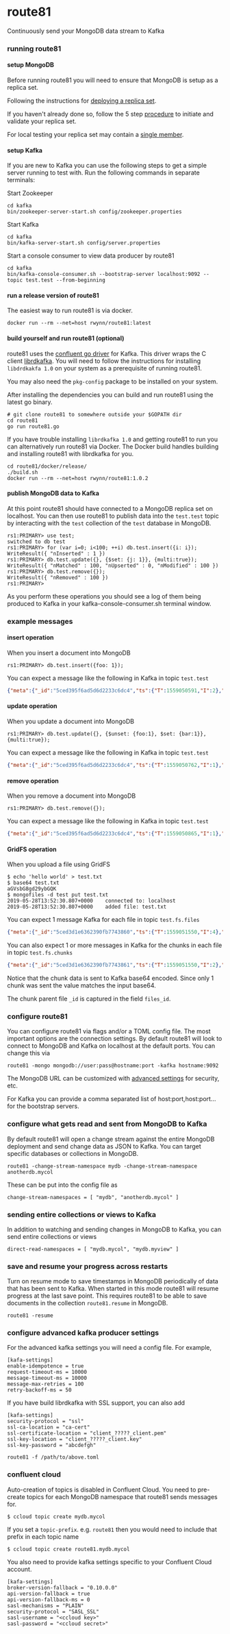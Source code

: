 # route81

Continuously send your MongoDB data stream to Kafka

### running route81

#### setup MongoDB

Before running route81 you will need to ensure that MongoDB is setup as a replica set.

Following the instructions for [deploying a replica set](http://docs.mongodb.org/manual/tutorial/deploy-replica-set/).

If you haven't already done so, 
follow the 5 step [procedure](https://docs.mongodb.com/manual/tutorial/deploy-replica-set/#procedure) 
to initiate and validate your replica set.

For local testing your replica set may contain a 
[single member](https://docs.mongodb.com/manual/tutorial/convert-standalone-to-replica-set/).

#### setup Kafka

If you are new to Kafka you can use the following steps to get a simple server running to test with. Run the
following commands in separate terminals:

Start Zookeeper

```
cd kafka
bin/zookeeper-server-start.sh config/zookeeper.properties
```

Start Kafka

```
cd kafka
bin/kafka-server-start.sh config/server.properties
```

Start a console consumer to view data producer by route81

```
cd kafka
bin/kafka-console-consumer.sh --bootstrap-server localhost:9092 --topic test.test --from-beginning
```

#### run a release version of route81

The easiest way to run route81 is via docker.

```
docker run --rm --net=host rwynn/route81:latest
```

#### build yourself and run route81 (optional)

route81 uses the [confluent go driver](https://github.com/confluentinc/confluent-kafka-go) for Kafka. This 
driver wraps the C client [librdkafka](https://github.com/edenhill/librdkafka).  You will need to follow the instructions
for installing `libdrdkakfa 1.0` on your system as a prerequisite of running route81.

You may also need the `pkg-config` package to be installed on your system.

After installing the dependencies you can build and run route81 using the latest go binary.

```
# git clone route81 to somewhere outside your $GOPATH dir
cd route81
go run route81.go
```

If you have trouble installing `librdkafka 1.0` and getting route81 to run you can alternatively run route81
via Docker. The Docker build handles building and installing route81 with librdkafka for you.

```
cd route81/docker/release/
./build.sh
docker run --rm --net=host rwynn/route81:1.0.2
```

#### publish MongoDB data to Kafka

At this point route81 should have connected to a MongoDB replica set on localhost. You can then use route81
to publish data into the `test.test` topic by interacting with the `test` collection of the `test` database in 
MongoDB.

```
rs1:PRIMARY> use test;
switched to db test
rs1:PRIMARY> for (var i=0; i<100; ++i) db.test.insert({i: i});
WriteResult({ "nInserted" : 1 })
rs1:PRIMARY> db.test.update({}, {$set: {j: 1}}, {multi:true});
WriteResult({ "nMatched" : 100, "nUpserted" : 0, "nModified" : 100 })
rs1:PRIMARY> db.test.remove({});
WriteResult({ "nRemoved" : 100 })
rs1:PRIMARY> 
``` 

As you perform these operations you should see a log of them being produced to Kafka in your 
kafka-console-consumer.sh terminal window.

### example messages

#### insert operation

When you insert a document into MongoDB

```
rs1:PRIMARY> db.test.insert({foo: 1});
```

You can expect a message like the following in Kafka in topic `test.test`

```json
{"meta":{"_id":"5ced395f6ad5d6d2233c6dc4","ts":{"T":1559050591,"I":2},"ns":"test.test","op":"i"},"data":{"_id":"5ced395f6ad5d6d2233c6dc4","foo":1}}
```

#### update operation

When you update a document into MongoDB

```
rs1:PRIMARY> db.test.update({}, {$unset: {foo:1}, $set: {bar:1}}, {multi:true});
```

You can expect a message like the following in Kafka in topic `test.test`

```json
{"meta":{"_id":"5ced395f6ad5d6d2233c6dc4","ts":{"T":1559050762,"I":1},"ns":"test.test","op":"u","updates":{"changed":{"bar":1},"removed":["foo"]}},"data":{"_id":"5ced395f6ad5d6d2233c6dc4","bar":1}}
```

#### remove operation

When you remove a document into MongoDB

```
rs1:PRIMARY> db.test.remove({});
```

You can expect a message like the following in Kafka in topic `test.test`

```json
{"meta":{"_id":"5ced395f6ad5d6d2233c6dc4","ts":{"T":1559050865,"I":1},"ns":"test.test","op":"d"}}
```

#### GridFS operation

When you upload a file using GridFS

```
$ echo 'hello world' > test.txt
$ base64 test.txt
aGVsbG8gd29ybGQK
$ mongofiles -d test put test.txt
2019-05-28T13:52:30.807+0000    connected to: localhost
2019-05-28T13:52:30.807+0000    added file: test.txt
```

You can expect 1 message Kafka for each file in topic `test.fs.files`

```json
{"meta":{"_id":"5ced3d1e6362390fb7743860","ts":{"T":1559051550,"I":4},"ns":"test.fs.files","op":"i"},"data":{"_id":"5ced3d1e6362390fb7743860","chunkSize":261120,"filename":"test.txt","length":12,"md5":"6f5902ac237024bdd0c176cb93063dc4","uploadDate":"2019-05-28T13:52:30.832Z"}}
```

You can also expect 1 or more messages in Kafka for the chunks in each file in topic `test.fs.chunks`

```json
{"meta":{"_id":"5ced3d1e6362390fb7743861","ts":{"T":1559051550,"I":2},"ns":"test.fs.chunks","op":"i"},"data":{"_id":"5ced3d1e6362390fb7743861","data":{"Subtype":0,"Data":"aGVsbG8gd29ybGQK"},"files_id":"5ced3d1e6362390fb7743860","n":0}}
```

Notice that the chunk data is sent to Kafka base64 encoded. Since only 1 chunk was sent the value matches the input base64.

The chunk parent file `_id` is captured in the field `files_id`.

### configure route81

You can configure route81 via flags and/or a TOML config file.  The most important options are the 
connection settings.  By default route81 will look to connect to MongoDB and Kafka on localhost
at the default ports.  You can change this via

```
route81 -mongo mongodb://user:pass@hostname:port -kafka hostname:9092
```

The MongoDB URL can be customized with 
[advanced settings](https://github.com/mongodb/mongo-go-driver/blob/v1.0.2/x/network/connstring/connstring.go)
for security, etc.

For Kafka you can provide a comma separated list of host:port,host:port... for the bootstrap servers.

### configure what gets read and sent from MongoDB to Kafka

By default route81 will open a change stream against the entire MongoDB deployment and send change data as JSON to
Kafka.  You can target specific databases or collections in MongoDB.

```
route81 -change-stream-namespace mydb -change-stream-namespace anotherdb.mycol
```

These can be put into the config file as 

```
change-stream-namespaces = [ "mydb", "anotherdb.mycol" ]
```

### sending entire collections or views to Kafka

In addition to watching and sending changes in MongoDB to Kafka, you can send entire collections or views

```
direct-read-namespaces = [ "mydb.mycol", "mydb.myview" ]
```

### save and resume your progress across restarts

Turn on resume mode to save timestamps in MongoDB periodically of data that has been sent to Kafka.  When started
in this mode route81 will resume progress at the last save point. This requires route81 to be able to save documents
in the collection `route81.resume` in MongoDB.

```
route81 -resume
```

### configure advanced kafka producer settings

For the advanced kafka settings you will need a config file.  For example,

```
[kafa-settings]
enable-idempotence = true
request-timeout-ms = 10000
message-timeout-ms = 10000
message-max-retries = 100
retry-backoff-ms = 50
```

If you have build librdkafka with SSL support, you can also add

```
[kafa-settings]
security-protocol = "ssl"
ssl-ca-location = "ca-cert"
ssl-certificate-location = "client_?????_client.pem"
ssl-key-location = "client_?????_client.key"
ssl-key-password = "abcdefgh"
```

```
route81 -f /path/to/above.toml
```

### confluent cloud

Auto-creation of topics is disabled in Confluent Cloud.  You need to pre-create topics for each MongoDB
namespace that route81 sends messages for.

```
$ ccloud topic create mydb.mycol
```

If you set a `topic-prefix`. e.g. `route81` then you would need to include that prefix in each topic name

```
$ ccloud topic create route81.mydb.mycol
```

You also need to provide kafka settings specific to your Confluent Cloud account.

```
[kafa-settings]
broker-version-fallback = "0.10.0.0"
api-version-fallback = true
api-version-fallback-ms = 0
sasl-mechanisms = "PLAIN"
security-protocol = "SASL_SSL"
sasl-username = "<ccloud key>"
sasl-password = "<ccloud secret>"
```
